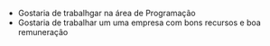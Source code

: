 * Gostaria de trabalhgar na área de Programação
* Gostaria de trabalhar um uma empresa com bons recursos e boa remuneração
